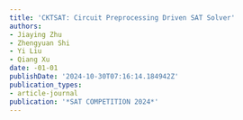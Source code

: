 ```yaml
---
title: 'CKTSAT: Circuit Preprocessing Driven SAT Solver'
authors:
- Jiaying Zhu
- Zhengyuan Shi
- Yi Liu
- Qiang Xu
date: -01-01
publishDate: '2024-10-30T07:16:14.184942Z'
publication_types:
- article-journal
publication: '*SAT COMPETITION 2024*'
---
```

